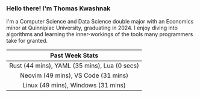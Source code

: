 
### Hello there! I'm Thomas Kwashnak

I'm a Computer Science and Data Science double major with an Economics
minor at Quinnipiac University, graduating in 2024.
I enjoy diving into algorithms and learning the inner-workings of the tools
many programmers take for granted.

| Past Week Stats |
| :---: |
| Rust (44 mins), YAML (35 mins), Lua (0 secs) |
| Neovim (49 mins), VS Code (31 mins) |
| Linux (49 mins), Windows (31 mins) |

